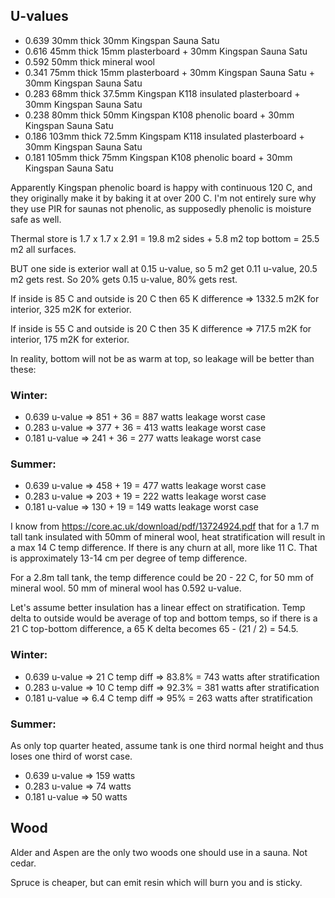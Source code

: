## U-values

- 0.639 30mm thick  30mm Kingspan Sauna Satu
- 0.616 45mm thick  15mm plasterboard + 30mm Kingspan Sauna Satu
- 0.592 50mm thick  mineral wool
- 0.341 75mm thick  15mm plasterboard + 30mm Kingspan Sauna Satu + 30mm Kingspan Sauna Satu
- 0.283 68mm thick  37.5mm Kingspan K118 insulated plasterboard  + 30mm Kingspan Sauna Satu
- 0.238 80mm thick  50mm Kingspan K108 phenolic board + 30mm Kingspan Sauna Satu
- 0.186 103mm thick 72.5mm Kingspam K118 insulated plasterboard  + 30mm Kingspan Sauna Satu
- 0.181 105mm thick 75mm Kingspan K108 phenolic board + 30mm Kingspan Sauna Satu

Apparently Kingspan phenolic board is happy with continuous 120 C, and they originally make it by baking it at over 200 C. I'm not entirely sure why they use PIR for saunas not phenolic, as supposedly phenolic is moisture safe as well.

Thermal store is 1.7 x 1.7 x 2.91 = 19.8 m2 sides + 5.8 m2 top bottom = 25.5 m2 all surfaces.

BUT one side is exterior wall at 0.15 u-value, so 5 m2 get 0.11 u-value, 20.5 m2 gets rest. So 20% gets 0.15 u-value, 80% gets rest.

If inside is 85 C and outside is 20 C then 65 K difference => 1332.5 m2K for interior, 325 m2K for exterior.

If inside is 55 C and outside is 20 C then 35 K difference => 717.5 m2K for interior, 175 m2K for exterior.

In reality, bottom will not be as warm at top, so leakage will be better than these:

### Winter:

- 0.639 u-value => 851 + 36 = 887 watts leakage worst case
- 0.283 u-value => 377 + 36 = 413 watts leakage worst case
- 0.181 u-value => 241 + 36 = 277 watts leakage worst case

### Summer:

- 0.639 u-value => 458 + 19 = 477 watts leakage worst case
- 0.283 u-value => 203 + 19 = 222 watts leakage worst case
- 0.181 u-value => 130 + 19 = 149 watts leakage worst case


I know from https://core.ac.uk/download/pdf/13724924.pdf that for a 1.7 m tall tank insulated with 50mm of mineral wool, heat stratification will result in a max 14 C temp difference. If there is any churn at all, more like 11 C. That is approximately 13-14 cm per degree of temp difference.

For a 2.8m tall tank, the temp difference could be 20 - 22 C, for 50 mm of mineral wool. 50 mm of mineral wool has 0.592 u-value.

Let's assume better insulation has a linear effect on stratification. Temp delta to outside would
be average of top and bottom temps, so if there is a 21 C top-bottom difference, a 65 K delta
becomes 65 - (21 / 2) = 54.5.

### Winter:

- 0.639 u-value =>  21 C temp diff => 83.8% = 743 watts after stratification
- 0.283 u-value =>  10 C temp diff => 92.3% = 381 watts after stratification
- 0.181 u-value => 6.4 C temp diff => 95% = 263 watts after stratification

### Summer:

As only top quarter heated, assume tank is one third normal height and thus loses one
third of worst case.

- 0.639 u-value => 159 watts
- 0.283 u-value => 74 watts
- 0.181 u-value => 50 watts



## Wood

Alder and Aspen are the only two woods one should use in a sauna. Not cedar.

Spruce is cheaper, but can emit resin which will burn you and is sticky.

